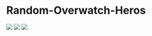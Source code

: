 # Random-Overwatch-Heros

![](https://user-images.githubusercontent.com/91335275/172005595-7fa55411-0285-4b1a-ac1b-ce3d9bb2e6f6.PNG)
![](https://user-images.githubusercontent.com/91335275/172005604-9e407833-6cf4-40c6-9e76-99dfeec192be.png)
![](https://user-images.githubusercontent.com/91335275/172005609-ba78face-ebb7-4dca-a5e8-fa4915a1aafd.PNG)
